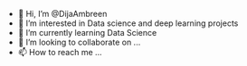 - 👋 Hi, I’m @DijaAmbreen
- 👀 I’m interested in Data science and deep learning projects
- 🌱 I’m currently learning Data Science
- 💞️ I’m looking to collaborate on ...
- 📫 How to reach me ...

<!---
DijaAmbreen/DijaAmbreen is a ✨ special ✨ repository because its `README.md` (this file) appears on your GitHub profile.
You can click the Preview link to take a look at your changes.
--->
